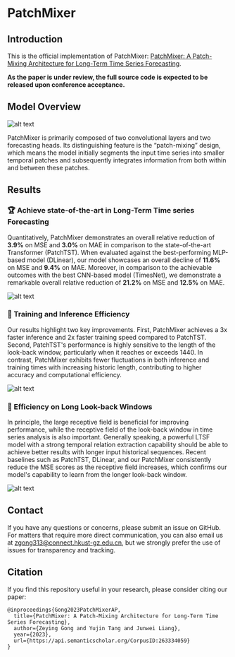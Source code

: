 # PatchMixer

## Introduction

This is the official implementation of PatchMixer: [PatchMixer: A Patch-Mixing Architecture for Long-Term Time Series Forecasting](https://arxiv.org/abs/2310.00655). 

**As the paper is under review, the full source code is expected to be released upon conference acceptance.**

## Model Overview 

![alt text](https://github.com/Zeying-Gong/PatchMixer/raw/main/pic/PatchMixer_0928.png)

PatchMixer is primarily composed of two convolutional layers and two forecasting heads. Its distinguishing feature is the “patch-mixing” design, which means the model initially segments the input time series into smaller temporal patches and subsequently integrates information from both within and between these patches.

## Results

### 🏆 Achieve state-of-the-art in Long-Term Time series Forecasting

Quantitatively, PatchMixer demonstrates an overall relative reduction of $\mathbf{3.9\%}$ on MSE and $\mathbf{3.0\%}$ on MAE in comparison to the state-of-the-art Transformer (PatchTST). When evaluated against the best-performing MLP-based model (DLinear), our model showcases an overall decline of $\mathbf{11.6\%}$ on MSE and $\mathbf{9.4\%}$ on MAE. Moreover, in comparison to the achievable outcomes with the best CNN-based model (TimesNet), we demonstrate a remarkable overall relative reduction of $\mathbf{21.2\%}$ on MSE and $\mathbf{12.5\%}$ on MAE.

![alt text](https://github.com/Zeying-Gong/PatchMixer/raw/main/pic/sota.png)

### 🌟 Training and Inference Efficiency

Our results highlight two key improvements. First, PatchMixer achieves a 3x faster inference and 2x faster training speed compared to PatchTST. Second, PatchTST's performance is highly sensitive to the length of the look-back window, particularly when it reaches or exceeds 1440. In contrast, PatchMixer exhibits fewer fluctuations in both inference and training times with increasing historic length, contributing to higher accuracy and computational efficiency. 

![alt text](https://github.com/Zeying-Gong/PatchMixer/raw/main/pic/speed.png)

### 🌟 Efficiency on Long Look-back Windows

In principle, the large receptive field is beneficial for improving performance, while the receptive field of the look-back window in time series analysis is also important. Generally speaking, a powerful LTSF model with a strong temporal relation extraction capability should be able to achieve better results with longer input historical sequences. Recent baselines such as PatchTST, DLinear, and our PatchMixer consistently reduce the MSE scores as the receptive field increases, which confirms our model's capability to learn from the longer look-back window.

![alt text](https://github.com/Zeying-Gong/PatchMixer/raw/main/pic/vary_lookback.png)

## Contact

If you have any questions or concerns, please submit an issue on GitHub. For matters that require more direct communication, you can also email us at [zgong313@connect.hkust-gz.edu.cn](mailto:zgong313@connect.hkust-gz.edu.cn), but we strongly prefer the use of issues for transparency and tracking.

## Citation

If you find this repository useful in your research, please consider citing our paper:
```
@inproceedings{Gong2023PatchMixerAP,
  title={PatchMixer: A Patch-Mixing Architecture for Long-Term Time Series Forecasting},
  author={Zeying Gong and Yujin Tang and Junwei Liang},
  year={2023},
  url={https://api.semanticscholar.org/CorpusID:263334059}
}
```

